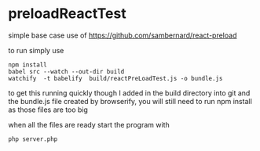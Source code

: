 # preloadReactTest
simple base case use of https://github.com/sambernard/react-preload


to run simply use

```
npm install
babel src --watch --out-dir build
watchify  -t babelify  build/reactPreLoadTest.js -o bundle.js
```

to get this running quickly though I added in the build directory into git and the bundle.js file created by browserify, you will still need to run npm install as those files are too big


when all the files are ready start the program with 

`
php server.php
`
